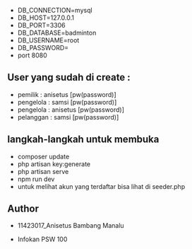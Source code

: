 - DB_CONNECTION=mysql
- DB_HOST=127.0.0.1
- DB_PORT=3306
- DB_DATABASE=badminton
- DB_USERNAME=root
- DB_PASSWORD=
- port 8080

## User yang sudah di create :

- pemilik : anisetus [pw(password)]
- pengelola : samsi [pw(password)]
- pengelola : anisetus [pw(password)]
- pelanggan : samsi [pw(password)]

## langkah-langkah untuk membuka
- composer update
- php artisan key:generate
- php artisan serve
- npm run dev
- untuk melihat akun yang terdaftar bisa lihat di seeder.php

## Author
- 11423017_Anisetus Bambang Manalu

- Infokan PSW 100